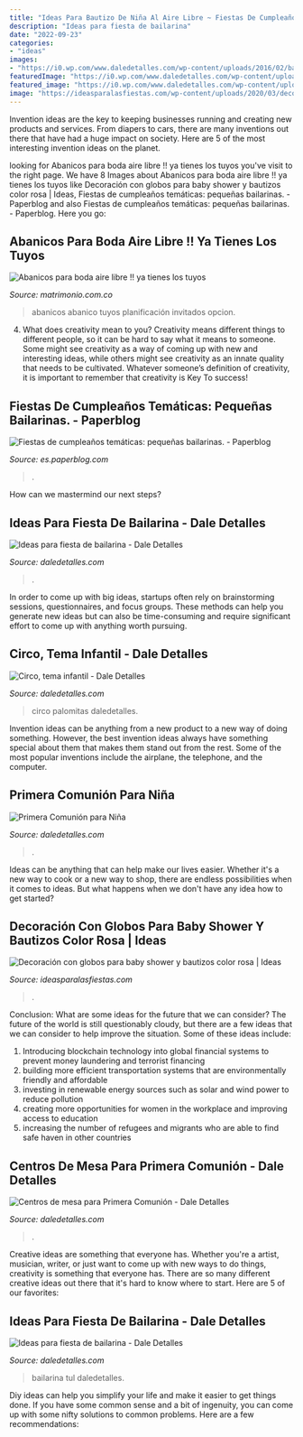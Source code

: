 ```yaml
---
title: "Ideas Para Bautizo De Niña Al Aire Libre ~ Fiestas De Cumpleaños Temáticas: Pequeñas Bailarinas."
description: "Ideas para fiesta de bailarina"
date: "2022-09-23"
categories:
- "ideas"
images:
- "https://i0.wp.com/www.daledetalles.com/wp-content/uploads/2016/02/ballet6-1.jpg"
featuredImage: "https://i0.wp.com/www.daledetalles.com/wp-content/uploads/2016/03/centro-de-mesa-primera-comunion1.jpg"
featured_image: "https://i0.wp.com/www.daledetalles.com/wp-content/uploads/2016/03/centro-de-mesa-primera-comunion1.jpg"
image: "https://ideasparalasfiestas.com/wp-content/uploads/2020/03/decoracion-con-globos-para-baby-shower-y-bautizos-color-rosa-300x300.jpg"
---
```



Invention ideas are the key to keeping businesses running and creating new products and services. From diapers to cars, there are many inventions out there that have had a huge impact on society. Here are 5 of the most interesting invention ideas on the planet.

	

		
looking for Abanicos para boda aire libre !! ya tienes los tuyos you've visit to the right page. We have 8 Images about Abanicos para boda aire libre !! ya tienes los tuyos like Decoración con globos para baby shower y bautizos color rosa | Ideas, Fiestas de cumpleaños temáticas: pequeñas bailarinas. - Paperblog and also Fiestas de cumpleaños temáticas: pequeñas bailarinas. - Paperblog. Here you go:
		
    
## Abanicos Para Boda Aire Libre !! Ya Tienes Los Tuyos

<img loading=lazy src="https://cdn0.matrimonio.com.co/usr/9/3/5/2/cfb_118652.jpg" onerror="this.onerror=null;this.src='https://tse3.mm.bing.net/th?id=OIP.VffrJlrwl4_GtkA6FNi5bQHaFq&amp;pid=15.1';" alt="Abanicos para boda aire libre !! ya tienes los tuyos">

_Source: matrimonio.com.co_

>abanicos abanico tuyos planificación invitados opcion. 

	

4. What does creativity mean to you?
Creativity means different things to different people, so it can be hard to say what it means to someone. Some might see creativity as a way of coming up with new and interesting ideas, while others might see creativity as an innate quality that needs to be cultivated. Whatever someone’s definition of creativity, it is important to remember that creativity is Key To success!

    
## Fiestas De Cumpleaños Temáticas: Pequeñas Bailarinas. - Paperblog

<img loading=lazy src="http://m1.paperblog.com/i/260/2603841/fiestas-cumpleanos-tematicas-pequenas-bailari-L-mjCq78.jpeg" onerror="this.onerror=null;this.src='https://tse4.mm.bing.net/th?id=OIP.Q7u7fGqazsmo_gM-oqiGCwHaKh&amp;pid=15.1';" alt="Fiestas de cumpleaños temáticas: pequeñas bailarinas. - Paperblog">

_Source: es.paperblog.com_

>. 

	

How can we mastermind our next steps?

    
## Ideas Para Fiesta De Bailarina - Dale Detalles

<img loading=lazy src="https://i1.wp.com/www.daledetalles.com/wp-content/uploads/2016/02/ballet5.jpg" onerror="this.onerror=null;this.src='https://tse4.mm.bing.net/th?id=OIP.2J8cSBDCrGN99zK3I5SQtwHaE8&amp;pid=15.1';" alt="Ideas para fiesta de bailarina - Dale Detalles">

_Source: daledetalles.com_

>. 

	

In order to come up with big ideas, startups often rely on brainstorming sessions, questionnaires, and focus groups. These methods can help you generate new ideas but can also be time-consuming and require significant effort to come up with anything worth pursuing.

    
## Circo, Tema Infantil - Dale Detalles

<img loading=lazy src="https://i2.wp.com/www.daledetalles.com/wp-content/uploads/2016/07/circo7.jpg?fit=1000%2C641&amp;ssl=1" onerror="this.onerror=null;this.src='https://tse3.mm.bing.net/th?id=OIP.urRPFZ7pQwHAG0x-317c9AHaEv&amp;pid=15.1';" alt="Circo, tema infantil - Dale Detalles">

_Source: daledetalles.com_

>circo palomitas daledetalles. 

	

Invention ideas can be anything from a new product to a new way of doing something. However, the best invention ideas always have something special about them that makes them stand out from the rest. Some of the most popular inventions include the airplane, the telephone, and the computer.

    
## Primera Comunión Para Niña

<img loading=lazy src="http://i1.wp.com/www.daledetalles.com/wp-content/uploads/2016/02/primera-comunion-pastel.jpg" onerror="this.onerror=null;this.src='https://tse2.mm.bing.net/th?id=OIP.5hnJ0mj3hqMm9-q4S-CSdgHaLJ&amp;pid=15.1';" alt="Primera Comunión para Niña">

_Source: daledetalles.com_

>. 

	

Ideas can be anything that can help make our lives easier. Whether it's a new way to cook or a new way to shop, there are endless possibilities when it comes to ideas. But what happens when we don't have any idea how to get started? 

    
## Decoración Con Globos Para Baby Shower Y Bautizos Color Rosa | Ideas

<img loading=lazy src="https://ideasparalasfiestas.com/wp-content/uploads/2020/03/decoracion-con-globos-para-baby-shower-y-bautizos-color-rosa-300x300.jpg" onerror="this.onerror=null;this.src='https://tse2.mm.bing.net/th?id=OIP.FTg1k1Ag8NOzhYG6JRCG7gAAAA&amp;pid=15.1';" alt="Decoración con globos para baby shower y bautizos color rosa | Ideas">

_Source: ideasparalasfiestas.com_

>. 

	

Conclusion: What are some ideas for the future that we can consider?
The future of the world is still questionably cloudy, but there are a few ideas that we can consider to help improve the situation. Some of these ideas include: 
1. Introducing blockchain technology into global financial systems to prevent money laundering and terrorist financing 
2. building more efficient transportation systems that are environmentally friendly and affordable 
3. investing in renewable energy sources such as solar and wind power to reduce pollution 
4. creating more opportunities for women in the workplace and improving access to education 
5. increasing the number of refugees and migrants who are able to find safe haven in other countries 

    
## Centros De Mesa Para Primera Comunión - Dale Detalles

<img loading=lazy src="https://i0.wp.com/www.daledetalles.com/wp-content/uploads/2016/03/centro-de-mesa-primera-comunion1.jpg" onerror="this.onerror=null;this.src='https://tse3.mm.bing.net/th?id=OIP._JTdjmk-BOQQpXhspoZmAgHaHa&amp;pid=15.1';" alt="Centros de mesa para Primera Comunión - Dale Detalles">

_Source: daledetalles.com_

>. 

	

Creative ideas are something that everyone has. Whether you're a artist, musician, writer, or just want to come up with new ways to do things, creativity is something that everyone has. There are so many different creative ideas out there that it's hard to know where to start. Here are 5 of our favorites: 

    
## Ideas Para Fiesta De Bailarina - Dale Detalles

<img loading=lazy src="https://i0.wp.com/www.daledetalles.com/wp-content/uploads/2016/02/ballet6-1.jpg" onerror="this.onerror=null;this.src='https://tse3.mm.bing.net/th?id=OIP.6daOS1Hzo4a6POsIrvqT2wHaKV&amp;pid=15.1';" alt="Ideas para fiesta de bailarina - Dale Detalles">

_Source: daledetalles.com_

>bailarina tul daledetalles. 

	

Diy ideas can help you simplify your life and make it easier to get things done. If you have some common sense and a bit of ingenuity, you can come up with some nifty solutions to common problems. Here are a few recommendations: 

